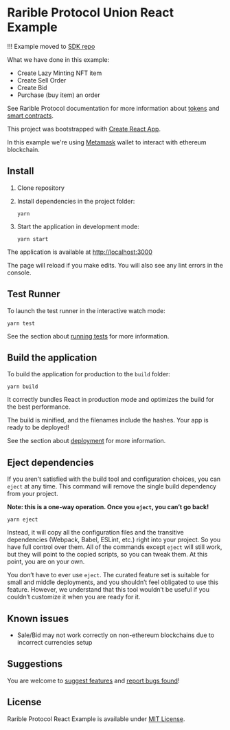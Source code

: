 # Rarible Protocol Union React Example

!!! Example moved to [SDK repo](https://github.com/rarible/sdk/tree/master/packages/example)

What we have done in this example:

- Create Lazy Minting NFT item
- Create Sell Order
- Create Bid
- Purchase (buy item) an order

See Rarible Protocol documentation for more information about [tokens](https://docs.rarible.org/ethereum/smart-contracts/tokens/#tokens) and [smart contracts](https://docs.rarible.org/ethereum/smart-contracts/smart-contracts/).

This project was bootstrapped with [Create React App](https://github.com/facebook/create-react-app).

In this example we're using [Metamask](https://metamask.io/) wallet to interact with ethereum blockchain.

## Install

1. Clone repository
2. Install dependencies in the project folder:

    ```shell
    yarn
    ```

3. Start the application in development mode:

    ```shell
    yarn start
    ```

The application is available at [http://localhost:3000](http://localhost:3000)

The page will reload if you make edits. You will also see any lint errors in the console.

## Test Runner

To launch the test runner in the interactive watch mode:

```shell
yarn test
```

See the section about [running tests](https://facebook.github.io/create-react-app/docs/running-tests) for more information.

## Build the application

To build the application for production to the `build` folder:

```shell
yarn build
```

It correctly bundles React in production mode and optimizes the build for the best performance.

The build is minified, and the filenames include the hashes. Your app is ready to be deployed!

See the section about [deployment](https://facebook.github.io/create-react-app/docs/deployment) for more information.

## Eject dependencies

If you aren't satisfied with the build tool and configuration choices, you can `eject` at any time. This command will remove the single build dependency from your project.

**Note: this is a one-way operation. Once you `eject`, you can’t go back!**

```shell
yarn eject
```

Instead, it will copy all the configuration files and the transitive dependencies (Webpack, Babel, ESLint, etc.) right into your project. So you have full control over them. All of the commands except `eject` will still work, but they will point to the copied scripts, so you can tweak them. At this point, you are on your own.

You don’t have to ever use `eject`. The curated feature set is suitable for small and middle deployments, and you shouldn’t feel obligated to use this feature. However, we understand that this tool wouldn’t be useful if you couldn’t customize it when you are ready for it.

## Known issues

* Sale/Bid may not work correctly on non-ethereum blockchains due to incorrect currencies setup

## Suggestions

You are welcome to [suggest features](https://github.com/rarible/protocol/discussions) and [report bugs found](https://github.com/rarible/protocol/issues)!

## License

Rarible Protocol React Example is available under [MIT License](LICENSE.md).
